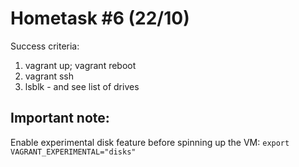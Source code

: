 Hometask #6 (22/10)
===================
Success criteria:
1. vagrant up; vagrant reboot
2. vagrant ssh
3. lsblk - and see list of drives

Important note:
---------------
Enable experimental disk feature before spinning up the VM:
`export VAGRANT_EXPERIMENTAL="disks"`

